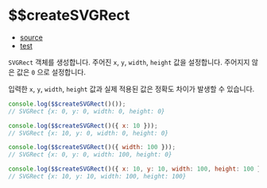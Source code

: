 # \$\$createSVGRect

- [source](./createSVGRect.index.js)
- [test](./createSVGRect.spec.js)

`SVGRect` 객체를 생성합니다.
주어진 `x`, `y`, `width`, `height` 값을 설정합니다.
주어지지 않은 값은 `0` 으로 설정합니다.

입력한 `x`, `y`, `width`, `height` 값과 실제 적용된 값은 정확도 차이가 발생할 수 있습니다.

```javascript
console.log($$createSVGRect()());
// SVGRect {x: 0, y: 0, width: 0, height: 0}
```

```javascript
console.log($$createSVGRect()({ x: 10 }));
// SVGRect {x: 10, y: 0, width: 0, height: 0}
```

```javascript
console.log($$createSVGRect()({ width: 100 }));
// SVGRect {x: 0, y: 0, width: 100, height: 0}
```

```javascript
console.log($$createSVGRect()({ x: 10, y: 10, width: 100, height: 100 }));
// SVGRect {x: 10, y: 10, width: 100, height: 100}
```
